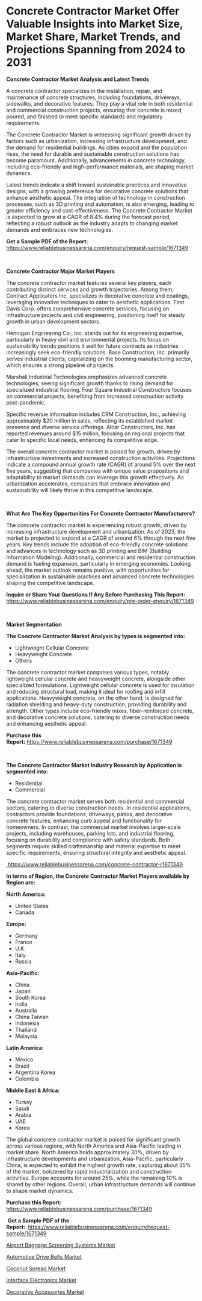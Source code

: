 <p><h1>Concrete Contractor Market Offer Valuable Insights into Market Size, Market Share, Market Trends, and Projections Spanning from 2024 to 2031</h1></p><p><strong>Concrete Contractor Market Analysis and Latest Trends</strong></p>
<p><p>A concrete contractor specializes in the installation, repair, and maintenance of concrete structures, including foundations, driveways, sidewalks, and decorative features. They play a vital role in both residential and commercial construction projects, ensuring that concrete is mixed, poured, and finished to meet specific standards and regulatory requirements.</p><p>The Concrete Contractor Market is witnessing significant growth driven by factors such as urbanization, increasing infrastructure development, and the demand for residential buildings. As cities expand and the population rises, the need for durable and sustainable construction solutions has become paramount. Additionally, advancements in concrete technology, including eco-friendly and high-performance materials, are shaping market dynamics.</p><p>Latest trends indicate a shift toward sustainable practices and innovative designs, with a growing preference for decorative concrete solutions that enhance aesthetic appeal. The integration of technology in construction processes, such as 3D printing and automation, is also emerging, leading to greater efficiency and cost-effectiveness. The Concrete Contractor Market is expected to grow at a CAGR of 8.4% during the forecast period, reflecting a robust outlook as the industry adapts to changing market demands and embraces new technologies.</p></p>
<p><strong>Get a Sample PDF of the Report:&nbsp;</strong> <a href="https://www.reliablebusinessarena.com/enquiry/request-sample/1671349?utm_campaign=1172&utm_medium=2&utm_source=Github&utm_content=ia&utm_term=10102024&utm_id=concrete-contractor">https://www.reliablebusinessarena.com/enquiry/request-sample/1671349</a></p>
<p>&nbsp;</p>
<p><strong>Concrete Contractor Major Market Players</strong></p>
<p><p>The concrete contractor market features several key players, each contributing distinct services and growth trajectories. Among them, Contract Applicators Inc. specializes in decorative concrete and coatings, leveraging innovative techniques to cater to aesthetic applications. First Davis Corp. offers comprehensive concrete services, focusing on infrastructure projects and civil engineering, positioning itself for steady growth in urban development sectors.</p><p>Hennigan Engineering Co., Inc. stands out for its engineering expertise, particularly in heavy civil and environmental projects. Its focus on sustainability trends positions it well for future contracts as industries increasingly seek eco-friendly solutions. Base Construction, Inc. primarily serves industrial clients, capitalizing on the booming manufacturing sector, which ensures a strong pipeline of projects.</p><p>Marshall Industrial Technologies emphasizes advanced concrete technologies, seeing significant growth thanks to rising demand for specialized industrial flooring. Four Square Industrial Constructors focuses on commercial projects, benefiting from increased construction activity post-pandemic.</p><p>Specific revenue information includes CRM Construction, Inc., achieving approximately $20 million in sales, reflecting its established market presence and diverse service offerings. Alcar Constructors, Inc. has reported revenues around $15 million, focusing on regional projects that cater to specific local needs, enhancing its competitive edge.</p><p>The overall concrete contractor market is poised for growth, driven by infrastructure investments and increased construction activities. Projections indicate a compound annual growth rate (CAGR) of around 5% over the next five years, suggesting that companies with unique value propositions and adaptability to market demands can leverage this growth effectively. As urbanization accelerates, companies that embrace innovation and sustainability will likely thrive in this competitive landscape.</p></p>
<p>&nbsp;</p>
<p><strong>What Are The Key Opportunities For Concrete Contractor Manufacturers?</strong></p>
<p><p>The concrete contractor market is experiencing robust growth, driven by increasing infrastructure development and urbanization. As of 2023, the market is projected to expand at a CAGR of around 6% through the next five years. Key trends include the adoption of eco-friendly concrete solutions and advances in technology such as 3D printing and BIM (Building Information Modeling). Additionally, commercial and residential construction demand is fueling expansion, particularly in emerging economies. Looking ahead, the market outlook remains positive, with opportunities for specialization in sustainable practices and advanced concrete technologies shaping the competitive landscape.</p></p>
<p><strong>Inquire or Share Your Questions If Any Before Purchasing This Report:</strong> <a href="https://www.reliablebusinessarena.com/enquiry/pre-order-enquiry/1671349?utm_campaign=1172&utm_medium=2&utm_source=Github&utm_content=ia&utm_term=10102024&utm_id=concrete-contractor">https://www.reliablebusinessarena.com/enquiry/pre-order-enquiry/1671349</a></p>
<p>&nbsp;</p>
<p><strong>Market Segmentation</strong></p>
<p><strong>The Concrete Contractor Market Analysis by types is segmented into:</strong></p>
<p><ul><li>Lightweight Cellular Concrete</li><li>Heavyweight Concrete</li><li>Others</li></ul></p>
<p><p>The concrete contractor market comprises various types, notably lightweight cellular concrete and heavyweight concrete, alongside other specialized formulations. Lightweight cellular concrete is used for insulation and reducing structural load, making it ideal for roofing and infill applications. Heavyweight concrete, on the other hand, is designed for radiation shielding and heavy-duty construction, providing durability and strength. Other types include eco-friendly mixes, fiber-reinforced concrete, and decorative concrete solutions, catering to diverse construction needs and enhancing aesthetic appeal.</p></p>
<p><strong>Purchase this Report:&nbsp;</strong><a href="https://www.reliablebusinessarena.com/purchase/1671349?utm_campaign=1172&utm_medium=2&utm_source=Github&utm_content=ia&utm_term=10102024&utm_id=concrete-contractor">https://www.reliablebusinessarena.com/purchase/1671349</a></p>
<p>&nbsp;</p>
<p><strong>The Concrete Contractor Market Industry Research by Application is segmented into:</strong></p>
<p><ul><li>Residential</li><li>Commercial</li></ul></p>
<p><p>The concrete contractor market serves both residential and commercial sectors, catering to diverse construction needs. In residential applications, contractors provide foundations, driveways, patios, and decorative concrete features, enhancing curb appeal and functionality for homeowners. In contrast, the commercial market involves larger-scale projects, including warehouses, parking lots, and industrial flooring, focusing on durability and compliance with safety standards. Both segments require skilled craftsmanship and material expertise to meet specific requirements, ensuring structural integrity and aesthetic appeal.</p></p>
<p><a href="https://www.reliablebusinessarena.com/concrete-contractor-r1671349?utm_campaign=1172&utm_medium=2&utm_source=Github&utm_content=ia&utm_term=10102024&utm_id=concrete-contractor">&nbsp;https://www.reliablebusinessarena.com/concrete-contractor-r1671349</a></p>
<p><strong>In terms of Region, the Concrete Contractor Market Players available by Region are:</strong></p>
<p>
    <p> <strong> North America: </strong>
        <ul>
            <li>United States</li>
            <li>Canada</li>
        </ul>
        </p> 
    <p> <strong> Europe: </strong>
        <ul>
            <li>Germany</li>
            <li>France</li>
            <li>U.K.</li>
            <li>Italy</li>
            <li>Russia</li>
        </ul>
        </p> 
    <p> <strong> Asia-Pacific: </strong>
        <ul>
            <li>China</li>
            <li>Japan</li>
            <li>South Korea</li>
            <li>India</li>
            <li>Australia</li>
            <li>China Taiwan</li>
            <li>Indonesia</li>
            <li>Thailand</li>
            <li>Malaysia</li>
        </ul>
        </p> 
    <p> <strong> Latin America: </strong>
        <ul>
            <li>Mexico</li>
            <li>Brazil</li>
            <li>Argentina Korea</li>
            <li>Colombia</li>
        </ul>
        </p> 
    <p> <strong> Middle East & Africa: </strong>
        <ul>
            <li>Turkey</li>
            <li>Saudi</li>
            <li>Arabia</li>
            <li>UAE</li>
            <li>Korea</li>
        </ul>
    </p>
    </p>
<p><p>The global concrete contractor market is poised for significant growth across various regions, with North America and Asia-Pacific leading in market share. North America holds approximately 30%, driven by infrastructure developments and urbanization. Asia-Pacific, particularly China, is expected to exhibit the highest growth rate, capturing about 35% of the market, bolstered by rapid industrialization and construction activities. Europe accounts for around 25%, while the remaining 10% is shared by other regions. Overall, urban infrastructure demands will continue to shape market dynamics.</p></p>
<p><strong>Purchase this Report: </strong><a href="https://www.reliablebusinessarena.com/purchase/1671349?utm_campaign=1172&utm_medium=2&utm_source=Github&utm_content=ia&utm_term=10102024&utm_id=concrete-contractor">https://www.reliablebusinessarena.com/purchase/1671349</a></p>
<p>&nbsp;<strong>Get a Sample PDF of the Report:&nbsp;&nbsp;</strong><a href="https://www.reliablebusinessarena.com/enquiry/request-sample/1671349?utm_campaign=1172&utm_medium=2&utm_source=Github&utm_content=ia&utm_term=10102024&utm_id=concrete-contractor">https://www.reliablebusinessarena.com/enquiry/request-sample/1671349</a></p>
<p><strong></strong></p>
<p><p><a href="https://www.linkedin.com/pulse/airport-baggage-screening-systems-market-global-regional-gdwwc?utm_campaign=1172&utm_medium=2&utm_source=Github&utm_content=ia&utm_term=10102024&utm_id=concrete-contractor">Airport Baggage Screening Systems Market</a></p><p><a href="https://github.com/julyju69/Market-Research-Report-List-5/blob/main/automotive-drive-belts-market.md?utm_campaign=1172&utm_medium=2&utm_source=Github&utm_content=ia&utm_term=10102024&utm_id=concrete-contractor">Automotive Drive Belts Market</a></p><p><a href="https://issuu.com/reportprime-2/docs/coconut-spread-market-size-2030.ppt_c3cb411b391de6?utm_campaign=1172&utm_medium=2&utm_source=Github&utm_content=ia&utm_term=10102024&utm_id=concrete-contractor">Coconut Spread Market</a></p><p><a href="https://www.linkedin.com/pulse/interface-electronics-market-overview-global-trends-future-y2pwe?utm_campaign=1172&utm_medium=2&utm_source=Github&utm_content=ia&utm_term=10102024&utm_id=concrete-contractor">Interface Electronics Market</a></p><p><a href="https://www.linkedin.com/pulse/exploring-decorative-accessories-market-dynamics-revenue-l9x8c?utm_campaign=1172&utm_medium=2&utm_source=Github&utm_content=ia&utm_term=10102024&utm_id=concrete-contractor">Decorative Accessories Market</a></p></p>